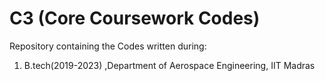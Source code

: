 # C3 (Core Coursework Codes)
Repository containing the Codes written during: <br/>
1. B.tech(2019-2023) ,Department of Aerospace Engineering, IIT Madras
